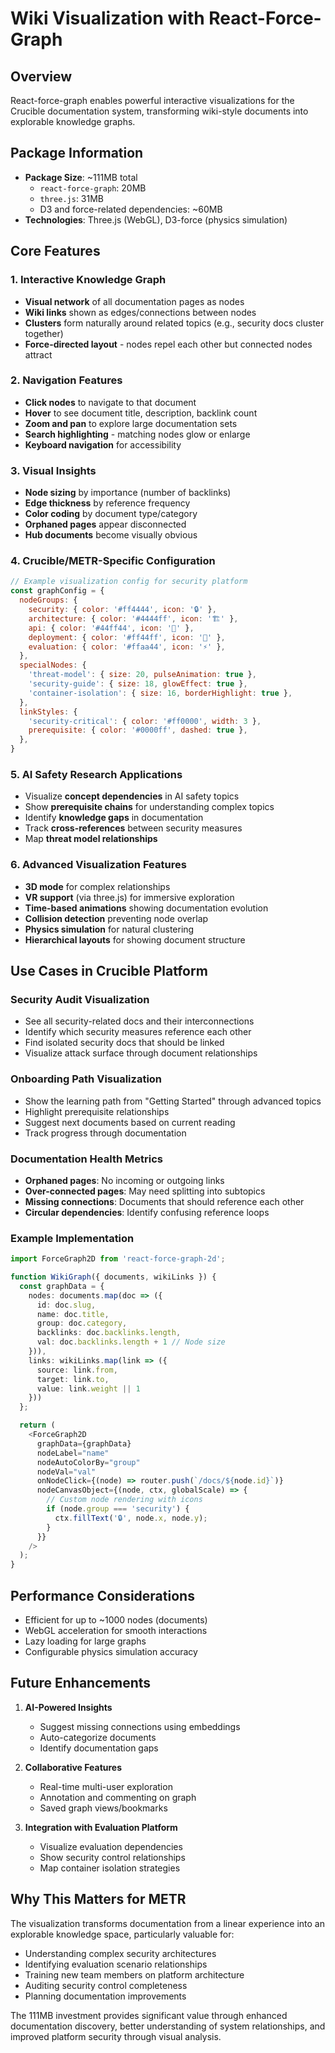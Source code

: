 # Wiki Visualization with React-Force-Graph

## Overview

React-force-graph enables powerful interactive visualizations for the Crucible documentation system, transforming wiki-style documents into explorable knowledge graphs.

## Package Information

- **Package Size**: ~111MB total
  - `react-force-graph`: 20MB
  - `three.js`: 31MB
  - D3 and force-related dependencies: ~60MB
- **Technologies**: Three.js (WebGL), D3-force (physics simulation)

## Core Features

### 1. Interactive Knowledge Graph

- **Visual network** of all documentation pages as nodes
- **Wiki links** shown as edges/connections between nodes
- **Clusters** form naturally around related topics (e.g., security docs cluster together)
- **Force-directed layout** - nodes repel each other but connected nodes attract

### 2. Navigation Features

- **Click nodes** to navigate to that document
- **Hover** to see document title, description, backlink count
- **Zoom and pan** to explore large documentation sets
- **Search highlighting** - matching nodes glow or enlarge
- **Keyboard navigation** for accessibility

### 3. Visual Insights

- **Node sizing** by importance (number of backlinks)
- **Edge thickness** by reference frequency
- **Color coding** by document type/category
- **Orphaned pages** appear disconnected
- **Hub documents** become visually obvious

### 4. Crucible/METR-Specific Configuration

```javascript
// Example visualization config for security platform
const graphConfig = {
  nodeGroups: {
    security: { color: '#ff4444', icon: '🔒' },
    architecture: { color: '#4444ff', icon: '🏗️' },
    api: { color: '#44ff44', icon: '🔌' },
    deployment: { color: '#ff44ff', icon: '🚀' },
    evaluation: { color: '#ffaa44', icon: '⚡' },
  },
  specialNodes: {
    'threat-model': { size: 20, pulseAnimation: true },
    'security-guide': { size: 18, glowEffect: true },
    'container-isolation': { size: 16, borderHighlight: true },
  },
  linkStyles: {
    'security-critical': { color: '#ff0000', width: 3 },
    prerequisite: { color: '#0000ff', dashed: true },
  },
}
```

### 5. AI Safety Research Applications

- Visualize **concept dependencies** in AI safety topics
- Show **prerequisite chains** for understanding complex topics
- Identify **knowledge gaps** in documentation
- Track **cross-references** between security measures
- Map **threat model relationships**

### 6. Advanced Visualization Features

- **3D mode** for complex relationships
- **VR support** (via three.js) for immersive exploration
- **Time-based animations** showing documentation evolution
- **Collision detection** preventing node overlap
- **Physics simulation** for natural clustering
- **Hierarchical layouts** for showing document structure

## Use Cases in Crucible Platform

### Security Audit Visualization

- See all security-related docs and their interconnections
- Identify which security measures reference each other
- Find isolated security docs that should be linked
- Visualize attack surface through document relationships

### Onboarding Path Visualization

- Show the learning path from "Getting Started" through advanced topics
- Highlight prerequisite relationships
- Suggest next documents based on current reading
- Track progress through documentation

### Documentation Health Metrics

- **Orphaned pages**: No incoming or outgoing links
- **Over-connected pages**: May need splitting into subtopics
- **Missing connections**: Documents that should reference each other
- **Circular dependencies**: Identify confusing reference loops

### Example Implementation

```typescript
import ForceGraph2D from 'react-force-graph-2d';

function WikiGraph({ documents, wikiLinks }) {
  const graphData = {
    nodes: documents.map(doc => ({
      id: doc.slug,
      name: doc.title,
      group: doc.category,
      backlinks: doc.backlinks.length,
      val: doc.backlinks.length + 1 // Node size
    })),
    links: wikiLinks.map(link => ({
      source: link.from,
      target: link.to,
      value: link.weight || 1
    }))
  };

  return (
    <ForceGraph2D
      graphData={graphData}
      nodeLabel="name"
      nodeAutoColorBy="group"
      nodeVal="val"
      onNodeClick={(node) => router.push(`/docs/${node.id}`)}
      nodeCanvasObject={(node, ctx, globalScale) => {
        // Custom node rendering with icons
        if (node.group === 'security') {
          ctx.fillText('🔒', node.x, node.y);
        }
      }}
    />
  );
}
```

## Performance Considerations

- Efficient for up to ~1000 nodes (documents)
- WebGL acceleration for smooth interactions
- Lazy loading for large graphs
- Configurable physics simulation accuracy

## Future Enhancements

1. **AI-Powered Insights**
   - Suggest missing connections using embeddings
   - Auto-categorize documents
   - Identify documentation gaps

2. **Collaborative Features**
   - Real-time multi-user exploration
   - Annotation and commenting on graph
   - Saved graph views/bookmarks

3. **Integration with Evaluation Platform**
   - Visualize evaluation dependencies
   - Show security control relationships
   - Map container isolation strategies

## Why This Matters for METR

The visualization transforms documentation from a linear experience into an explorable knowledge space, particularly valuable for:

- Understanding complex security architectures
- Identifying evaluation scenario relationships
- Training new team members on platform architecture
- Auditing security control completeness
- Planning documentation improvements

The 111MB investment provides significant value through enhanced documentation discovery, better understanding of system relationships, and improved platform security through visual analysis.
